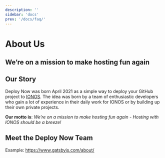 ```yaml
---
description: ''
sidebar: 'docs'
prev: '/docs/faq/'
---
```


# About Us

## We’re on a mission to make hosting fun again

## Our Story

Deploy Now was born April 2021 as a simple way to deploy your GitHub project to [IONOS](https://www.ionos.com/).
The idea was born by a team of enthusiastic developers who gain a lot of experience in their daily work for IONOS or by building up their own private projects.

**Our motto is**: _We’re on a mission to make hosting fun again - Hosting with IONOS should be a breeze!_

## Meet the Deploy Now Team

Example: https://www.gatsbyjs.com/about/